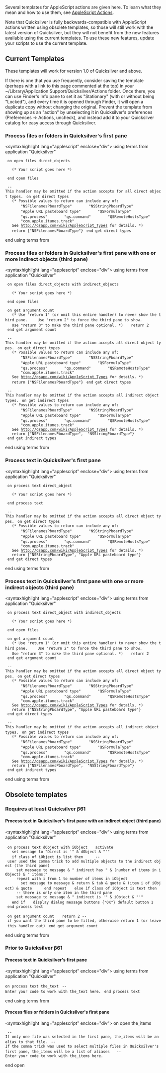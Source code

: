 Several templates for AppleScript actions are given here. To learn what
they mean and how to use them, see [AppleScript
Actions](AppleScript_Actions "wikilink").

Note that Quicksilver is fully backwards-compatible with AppleScript
actions written using obsolete templates, so those will still work with
the latest version of Quicksilver, but they will not benefit from the
new features available using the current templates. To use these new
features, update your scripts to use the current template.

## Current Templates

These templates will work for version 1.0 of Quicksilver and above.

If there is one that you use frequently, consider saving the template
(perhaps with a link to this page commented at the top) in your
\~/Library/Application Support/Quicksilver/Actions folder. Once there,
you can use Finder's Info pane to set it as "Stationary" (with or
without being "Locked"), and every time it is opened through Finder, it
will open a duplicate copy without changing the original. Prevent the
template from showing up as an "action" by unselecting it in
Quicksilver's preferences (Preferences -\> Actions, uncheck), and
instead add it to your Quicksilver catalog for easy access through
Quicksilver.

### Process files or folders in Quicksilver's first pane

\<syntaxhighlight lang="applescript" enclose="div”\> using terms from
application "Quicksilver"

` on open files direct_objects `

`   (* Your script goes here *)`

` end open files`

` --This handler may be omitted if the action accepts for all direct object types.`
` on get direct types`
`   (* Possible values to return can include any of: `
`       "NSFilenamesPboardType"`
`       "NSStringPboardType"`
`       "Apple URL pasteboard type"`
`       "QSFormulaType"`
`       "qs.process"`
`       "qs.command"`
`       "QSRemoteHostsType"`
`       "com.apple.itunes.track" `
`   See `[`http://qsapp.com/wiki/AppleScript_Types`](http://qsapp.com/wiki/AppleScript_Types)` for details. *)`
`   return {"NSFilenamesPboardType"}`
` end get direct types`

end using terms from

</syntaxhighlight>

### Process files or folders in Quicksilver's first pane with one or more indirect objects (third pane)

\<syntaxhighlight lang="applescript" enclose="div”\> using terms from
application "Quicksilver"

` on open files direct_objects with indirect_objects`

`   (* Your script goes here *)`

` end open files`

` on get argument count`
`   (* Use "return 1" (or omit this entire handler) to never show the third pane. `
`   Use "return 2" to force the third pane to show. `
`   Use "return 3" to make the third pane optional. *)`
`   return 2`
` end get argument count`

` --This handler may be omitted if the action accepts all direct object types.`
` on get direct types`
`   (* Possible values to return can include any of: `
`       "NSFilenamesPboardType"`
`       "NSStringPboardType"`
`       "Apple URL pasteboard type"`
`       "QSFormulaType"`
`       "qs.process"`
`       "qs.command"`
`       "QSRemoteHostsType"`
`       "com.apple.itunes.track" `
`   See `[`http://qsapp.com/wiki/AppleScript_Types`](http://qsapp.com/wiki/AppleScript_Types)` for details. *)`
`   return {"NSFilenamesPboardType"}`
` end get direct types`

` --This handler may be omitted if the action accepts all indirect object types.`
` on get indirect types`
`   (* Possible values to return can include any of: `
`       "NSFilenamesPboardType"`
`       "NSStringPboardType"`
`       "Apple URL pasteboard type"`
`       "QSFormulaType"`
`       "qs.process"`
`       "qs.command"`
`       "QSRemoteHostsType"`
`       "com.apple.itunes.track" `
`   See `[`http://qsapp.com/wiki/AppleScript_Types`](http://qsapp.com/wiki/AppleScript_Types)` for details. *)`
`   return {"NSFilenamesPboardType",  "NSStringPboardType"}`
` end get indirect types`

end using terms from

</syntaxhighlight>

### Process text in Quicksilver's first pane

\<syntaxhighlight lang="applescript" enclose="div”\> using terms from
application "Quicksilver"

` on process text direct_object`

`   (* Your script goes here *)`

` end process text`

` --This handler may be omitted if the action accepts all direct object types.`
` on get direct types`
`   (* Possible values to return can include any of: `
`       "NSFilenamesPboardType"`
`       "NSStringPboardType"`
`       "Apple URL pasteboard type"`
`       "QSFormulaType"`
`       "qs.process"`
`       "qs.command"`
`       "QSRemoteHostsType"`
`       "com.apple.itunes.track" `
`   See `[`http://qsapp.com/wiki/AppleScript_Types`](http://qsapp.com/wiki/AppleScript_Types)` for details. *)`
`   return {"NSStringPboardType", "Apple URL pasteboard type"}`
` end get direct types`

end using terms from

</syntaxhighlight>

### Process text in Quicksilver's first pane with one or more indirect objects (third pane)

\<syntaxhighlight lang="applescript" enclose="div”\> using terms from
application "Quicksilver"

` on process text direct_object with indirect_objects`

`   (* Your script goes here *)`

` end open files`

` on get argument count`
`   (* Use "return 1" (or omit this entire handler) to never show the third pane. `
`   Use "return 2" to force the third pane to show. `
`   Use "return 3" to make the third pane optional. *)`
`   return 2`
` end get argument count`

` --This handler may be omitted if the action accepts all direct object types.`
` on get direct types`
`   (* Possible values to return can include any of: `
`       "NSFilenamesPboardType"`
`       "NSStringPboardType"`
`       "Apple URL pasteboard type"`
`       "QSFormulaType"`
`       "qs.process"`
`       "qs.command"`
`       "QSRemoteHostsType"`
`       "com.apple.itunes.track" `
`   See `[`http://qsapp.com/wiki/AppleScript_Types`](http://qsapp.com/wiki/AppleScript_Types)` for details. *)`
`   return {"NSStringPboardType", "Apple URL pasteboard type"}`
` end get direct types`

` --This handler may be omitted if the action accepts all indirect object types.`
` on get indirect types`
`   (* Possible values to return can include any of: `
`       "NSFilenamesPboardType"`
`       "NSStringPboardType"`
`       "Apple URL pasteboard type"`
`       "QSFormulaType"`
`       "qs.process"`
`       "qs.command"`
`       "QSRemoteHostsType"`
`       "com.apple.itunes.track" `
`   See `[`http://qsapp.com/wiki/AppleScript_Types`](http://qsapp.com/wiki/AppleScript_Types)` for details. *)`
`   return {"NSFilenamesPboardType",  "NSStringPboardType"}`
` end get indirect types`

end using terms from

</syntaxhighlight>

## Obsolete templates

### Requires at least Quicksilver β61

#### Process text in Quicksilver's first pane with an indirect object (third pane)

\<syntaxhighlight lang="applescript" enclose="div”\> using terms from
application "Quicksilver"

` on process text dObject with iObject`
`   activate`
`   set message to "Direct is '" & dObject & "'"`
`   if class of iObject is list then`
`     -- user used the comma trick to add multiple objects to the indirect object (the third pane)`
`     set message to message & " indirect has " & (number of items in iObject) & " items:"`
`     repeat with i from 1 to number of items in iObject`
`       set message to message & return & tab & quote & (item i of iObject) & quote`
`     end repeat`
`   else if class of iObject is text then`
`     -- there is only one item in the third pane`
`     set message to message & " indirect is '" & iObject & "'"`
`   end if`
`   display dialog message buttons {"OK"} default button 1`
` end process text`

` on get argument count`
`   return 2 -- if you want the third pane to be filled, otherwise return 1 (or leave this handler out)`
` end get argument count`

end using terms from

</syntaxhighlight>

### Prior to Quicksilver β61

#### Process text in Quicksilver's first pane

\<syntaxhighlight lang="applescript" enclose="div”\> using terms from
application "Quicksilver"

`on process text the_text`
` --Enter your code to work with the_text here.`
` end process text`

end using terms from

</syntaxhighlight>

#### Process files or folders in Quicksilver's first pane

\<syntaxhighlight lang="applescript" enclose="div”\> on open the_items

` --If only one file was selected in the first pane, the_items will be an alias to that file.`
` --If the comma trick was used to select multiple files in Quicksilver's first pane, the_items will be a list of aliases`
` `
` --Enter your code to work with the_items here.`

end open

</syntaxhighlight>